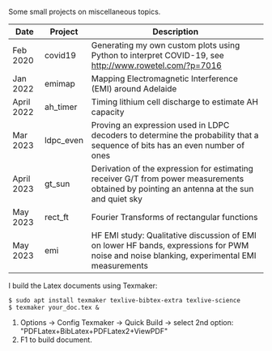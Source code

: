 Some small projects on miscellaneous topics.

| Date | Project | Description |
| --- | --- | --- |
| Feb 2020 | covid19 | Generating my own custom plots using Python to interpret COVID-19, see http://www.rowetel.com/?p=7016 |
| Jan 2022 | emimap | Mapping Electromagnetic Interference (EMI) around Adelaide |
| April 2022 | ah_timer | Timing lithium cell discharge to estimate AH capacity |
| Mar 2023 | ldpc_even | Proving an expression used in LDPC decoders to determine the probability that a sequence of bits has an even number of ones |
| April 2023 | gt_sun | Derivation of the expression for estimating receiver G/T from power measurements obtained by pointing an antenna at the sun and quiet sky |
| May 2023 | rect_ft | Fourier Transforms of rectangular functions |
| May 2023 | emi | HF EMI study: Qualitative discussion of EMI on lower HF bands, expressions for PWM noise and noise blanking, experimental EMI measurements |

I build the Latex documents using Texmaker:

```
$ sudo apt install texmaker texlive-bibtex-extra texlive-science
$ texmaker your_doc.tex &
```

1. Options -> Config Texmaker -> Quick Build -> select 2nd option: "PDFLatex+BibLatex+PDFLatex2+ViewPDF"
1. F1 to build document.
